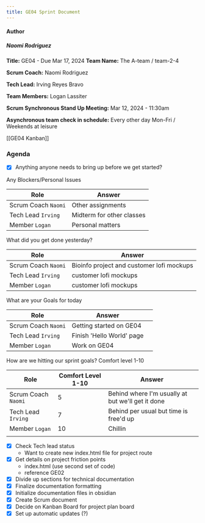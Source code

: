 ```yaml
---
title: GE04 Sprint Document
---
```

#### Author
##### Naomi Rodriguez

**Title:** GE04 - Due Mar 17, 2024
**Team Name:** The A-team / team-2-4

__Scrum Coach:__ Naomi Rodriguez

__Tech Lead:__ Irving Reyes Bravo

__Team Members:__ Logan Lassiter

__Scrum Synchronous Stand Up Meeting:__ Mar 12, 2024 - 11:30am

__Asynchronous team check in schedule:__ Every other day Mon-Fri / Weekends at leisure

[[GE04 Kanban]]
### Agenda


- [x] Anything anyone needs to bring up before we get started?

Any Blockers/Personal Issues

| Role                | Answer                    |
| ------------------- | ------------------------- |
| Scrum Coach `Naomi` | Other assignments         |
| Tech Lead `Irving`  | Midterm for other classes |
| Member `Logan`      | Personal matters          |

What did you get done yesterday?

| Role                | Answer                                    |
| ------------------- | ----------------------------------------- |
| Scrum Coach `Naomi` | Bioinfo project and customer lofi mockups |
| Tech Lead `Irving`  | customer lofi mockups                     |
| Member `Logan`      | customer lofi mockups                     |

What are your Goals for today

| Role                | Answer                    |     |
| ------------------- | ------------------------- | --- |
| Scrum Coach `Naomi` | Getting started on GE04   |     |
| Tech Lead `Irving`  | Finish 'Hello World' page |     |
| Member `Logan`      | Work on GE04              |     |

How are we hitting our sprint goals? Comfort level 1-10

| Role                | Comfort Level 1-10 | Answer                                            |
| ------------------- | ------------------ | ------------------------------------------------- |
| Scrum Coach `Naomi` | 5                  | Behind where I'm usually at but we'll get it done |
| Tech Lead `Irving`  | 7                  | Behind per usual but time is free'd up            |
| Member `Logan`      | 10                 | Chillin                                           |
|                     |                    |                                                   |

- [x] Check Tech lead status
	- Want to create new index.html file for project route
- [x] Get details on project friction points
	- index.html (use second set of code)
	- reference GE02 
- [x] Divide up sections for technical documentation
- [x] Finalize documentation formatting
- [x] Initialize documentation files in obsidian
- [x] Create Scrum document
- [x] Decide on Kanban Board for project plan board
- [x] Set up automatic updates (?)

